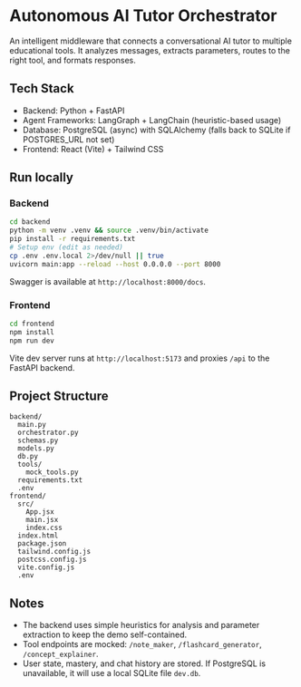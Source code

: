 # Autonomous AI Tutor Orchestrator

An intelligent middleware that connects a conversational AI tutor to multiple educational tools. It analyzes messages, extracts parameters, routes to the right tool, and formats responses.

## Tech Stack
- Backend: Python + FastAPI
- Agent Frameworks: LangGraph + LangChain (heuristic-based usage)
- Database: PostgreSQL (async) with SQLAlchemy (falls back to SQLite if POSTGRES_URL not set)
- Frontend: React (Vite) + Tailwind CSS

## Run locally

### Backend
```bash
cd backend
python -m venv .venv && source .venv/bin/activate
pip install -r requirements.txt
# Setup env (edit as needed)
cp .env .env.local 2>/dev/null || true
uvicorn main:app --reload --host 0.0.0.0 --port 8000
```

Swagger is available at `http://localhost:8000/docs`.

### Frontend
```bash
cd frontend
npm install
npm run dev
```

Vite dev server runs at `http://localhost:5173` and proxies `/api` to the FastAPI backend.

## Project Structure
```
backend/
  main.py
  orchestrator.py
  schemas.py
  models.py
  db.py
  tools/
    mock_tools.py
  requirements.txt
  .env
frontend/
  src/
    App.jsx
    main.jsx
    index.css
  index.html
  package.json
  tailwind.config.js
  postcss.config.js
  vite.config.js
  .env
```

## Notes
- The backend uses simple heuristics for analysis and parameter extraction to keep the demo self-contained.
- Tool endpoints are mocked: `/note_maker`, `/flashcard_generator`, `/concept_explainer`.
- User state, mastery, and chat history are stored. If PostgreSQL is unavailable, it will use a local SQLite file `dev.db`.
